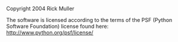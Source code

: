 Copyright 2004 Rick Muller

The software is licensed according to the terms of the PSF (Python Software Foundation) license found here: http://www.python.org/psf/license/